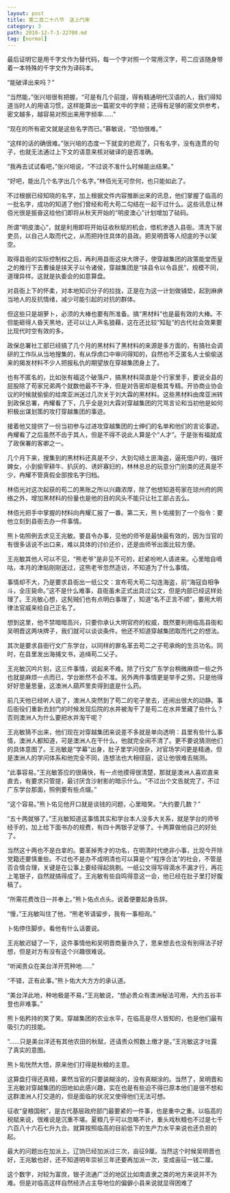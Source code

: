 ```yaml
---
layout: post
title: 第二百二十八节　送上门来
category: 3
path: 2010-12-7-3-22700.md
tag: [normal]
---
```


最后证明它是用千字文作为替代码，每一个字对照一个常用汉字，苟二应该随身带着一本特殊的千字文作为译码本。

“能破译出来吗？”

“当然能，”张兴培很有把握，“可是有几个前提，得有精通明代汉语的人，我们得知道当时人的用语习惯，这样能算出一篇密文中的字频；还得有足够的密文供参考，密文越多，越容易对照出来用字频率……”

“现在的所有密文就是这些名字而已。”慕敏说，“恐怕很难。”

“这样的话的确很难。”张兴培的态度一下就变的悲观了，只有名字，没有连贯的句子，也就无法通过上下文的语意来核对破译的是否准确。

“我再去试试看吧，”张兴培说，“不过说不准什么时候能出结果。”

“好吧，能出几个名字出几个名字。”林佰光无可奈何，也只能如此了。

不过根据已经知晓的名字，加上根据文件内容推断出来的讯息，他们掌握了临高的一批名字，成功的知道了他们曾经和苟大苟二勾结在一起干过什么。这些讯息让林佰光很是振奋这给他们即将从秋天开始的“明皮澳心”计划增加了砝码。

所谓“明皮澳心”，就是利用即将开始征收秋赋的机会，借机渗透入县衙。清洗下层吏员，以自己人取而代之，从而把持住具体的县政。把吴明晋等人彻底的予以架空。

取得县衙的实际控制权之后，再利用县衙这块大牌子，使穿越集团的政策能堂而皇之的推行下去曹操是挟天子以令诸侯，穿越集团是“挟县令以令县民”，规模不同，道理异样。这就是执委会的如意算盘。

对县衙上下的怀柔，对本地知识分子的拉拢，正是在为这一计划做铺垫，起到麻痹当地人的反抗情绪，减少可能引起的对抗的群体。

但这些只是胡萝卜，必须的大棒也要有所准备。搞“黑材料”也是最有效的大棒。不但能砸得人昏天黑地，还可以让人声名狼藉，这在还比较“知耻”的古代社会效果要比现代时空有效的多。

政保总署社工部已经搞了几个月的黑材料了黑材料的来源是多方面的，有搞社会调研的工作队从当地搜集的，有从俘虏口中审问得知的，自然也不乏匿名人士偷偷送来的揭发材料不少人把报私仇的期望放在穿越集团身上了。

也有不匿名的，比如张有福这个破落户，搞黑材料简直是个行家里手，要说全县的屁股除了苟家兄弟两个就数他最不干净，但是对告密却是极其专精。开协商业协会议的时候就偷偷的给席亚洲送过几次关于刘大霖的黑材料。这些黑材料由席亚洲转到政保总署，冉耀看了下，几乎全是刘大霖对穿越集团的咒骂言论和当初他是如何积极出谋划策的攻打穿越集团的事迹。

接着他又提供了一份当初参与过进攻穿越集团的士绅们的名单和他们的言论事迹。冉耀看了之后虽然不齿于其人，但是不得不说此人算是个“人才”。于是张有福就成了政保署的客卿之一。

几个月下来，搜集到的黑材料还真是不少，大到勾结土匪海盗，逼死佃户的，强奸婢女，小到偷宰耕牛、扒灰的、诱奸寡妇的，林林总总的玩意分门别类的还真是不少，冉耀不管真假全部按名字归档。

林佰光对这次起获的苟二的黑账之所以兴趣浓厚，除了他想知道苟家在琼州府的网络之外，增加黑材料的份量也是他的目的风头不能只让社工部占去么。

林佰光把手中掌握的材料向冉耀汇报了一番。第二天，熊卜佑接到了一个指令：要他立刻到县衙去办一件事情。

熊卜佑照例去求见王兆敏。要县令办事，见他的师爷是最快最有效的，因为当官的有很多话说不出口来，难以具体的讨价还价，还是由师爷出面比较方便。

王兆敏其他人可以不见，“熊老爷”是非见不可的，赶紧吩咐人请进来。心里暗自嘀咕，本月的津贴刚刚送过，这熊老爷忽然造访，不知道为了什么事情。

事情却不大，乃是要求县衙出一纸公文：宣布苟大苟二勾连海盗，前“海寇自相争斗，全庄毙命。”这不是什么难事，县衙虽未正式出具过公文，但是内部已经这样处理了。王兆敏心想，这髡贼们也有点明白事理了，知道“名不正言不顺”，要用大明律法官威来给自己正名了。

想到这里，他不禁暗暗高兴，只要你承认大明官府的权威，既然要利用临高县衙和吴明晋这两块牌子，我们就可以谈谈条件。他还不知道穿越集团取而代之的想法。

其次是要求县衙行文广东学台，以同样的罪名革去苟二之子苟承绚的生员功名。同时，在县里发出海捕文书，追缉苟二父子。

王兆敏沉吟片刻，这三件事情，说起来不难。除了行文广东学台稍微麻烦一些之外也就是麻烦一点而已，学台断然不会不准。另外两件事情更是举手之劳。只是他得好好思量思量，这澳洲人葫芦里卖得到底是什么药。

前几天他已经听人说了，澳洲人突然到了苟二的宅子里去，还闹出很大的动静。事后衙役们重新去封门的时候发现后院的水井被淘干了是苟二在水井里藏了些什么？否则澳洲人为什么要把水井淘干呢？

王兆敏猜不出来，他们现在对穿越集团来说差不多就是单向透明：县里有些什么事情，澳洲人都知道，可是澳洲人在干什么，他就完全闹不清了。更不要说猜测他们的具体意图了。王兆敏是“学幕”出身，肚子里学问很杂，对官场学问更是精通，但是澳洲人的学问体系和他完全不同，连想法也大相径庭，这让他很难去揣测。

“此事容易。”王兆敏答应的很痛快，有一点他摸得很清楚，那就是澳洲人喜欢直来直去，有要求只管提，最讨厌含沙射影的暗示什么。“不过出个文告就完了，不过广东学台那面，照例要有些点缀。”

“这个容易。”熊卜佑见他开口就是谈钱的问题，心里暗笑。“大约要几数？”

“五十两就够了。”王兆敏知道这事情其实和学台本人没多大关系，就是学台的师爷经手的，加上给下面书办的规费，有四十两银子足够了。十两算做他自己的好处了。

当然这十两也不是白拿的。要革掉秀才的功名，在明清时代绝非小事，比现今开除党籍还要慎重些。不过也不是办不成明清也可以算是个“程序合法”的社会，不管是否合情合理，关键是在公事上要经得起挑剔。一纸公文得写得滴水不漏才行，再花上笔银子，自然就搞得成了。王兆敏有些自鸣得意这一会，他已经在肚子里打好腹稿了。

“所需花费改日一并奉上。”熊卜佑点点头。说着便要起身告辞。

“慢，”王兆敏叫住了他，“熊老爷请留步，我有一事相询。”

卜佑停住脚步。看他有什么话要说。

王兆敏迟疑了一下，这件事情他和吴明晋商量许久了，思来想去也没有别得法子好想，但是对方有没有这个兴趣很难说。

“听闻贵众在美台洋开荒种地……”

“不错，正有此事。”熊卜佑大大方方的承认道。

“美台洋此地，种地极是不易，”王兆敏说，“想必贵众有澳洲秘法可用，大约五谷丰登也非难事。”

熊卜佑矜持的笑了笑。穿越集团的农业水平，在临高是尽人皆知的，也是他们最有吸引力的技能。

“……只是美台洋还有其他农田的秋赋，还请贵众照数上缴才是。”王兆敏这才吐露了真实的意图。

熊卜佑恍然大悟，原来他们打得是秋粮的主意。

这算盘打得还真精，果然当官的只要装糊涂的，没有真糊涂的。当然了，吴明晋和王兆敏对穿越集团的田地如此感兴趣，实在也是有些迫不得已原本他们是很不想和这群澳洲人打交道的，但是面临的状况又使得他们无法可想。

征收“皇粮国税”，是古代基层政府部门最要紧的一件事，也是重中之重。以临高的税赋来说，很难说是沉重不堪。夏粮几乎可以忽略不计，重头戏秋粮也不过是七千六百八十六石七升九合。就算按照临高的目前低下的生产力水平来说也还负担的起。

最大的问题出在加派上。辽饷已经加派过三次，亩征9厘。当然这个时候吴明晋也好，王兆敏也好，还不知道明年崇祯三年还要再加派一次，变成亩征一钱二厘。

这个数字，对较为富庶，银子流通广泛的地区比如南直隶之类的地方来说并不为难。但是对临高这样自然经济占主导地位的偏僻小县来说就显得困难了